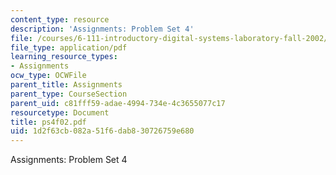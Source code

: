 ```yaml
---
content_type: resource
description: 'Assignments: Problem Set 4'
file: /courses/6-111-introductory-digital-systems-laboratory-fall-2002/1d2f63cb082a51f6dab830726759e680_ps4f02.pdf
file_type: application/pdf
learning_resource_types:
- Assignments
ocw_type: OCWFile
parent_title: Assignments
parent_type: CourseSection
parent_uid: c81fff59-adae-4994-734e-4c3655077c17
resourcetype: Document
title: ps4f02.pdf
uid: 1d2f63cb-082a-51f6-dab8-30726759e680
---
```

Assignments: Problem Set 4

